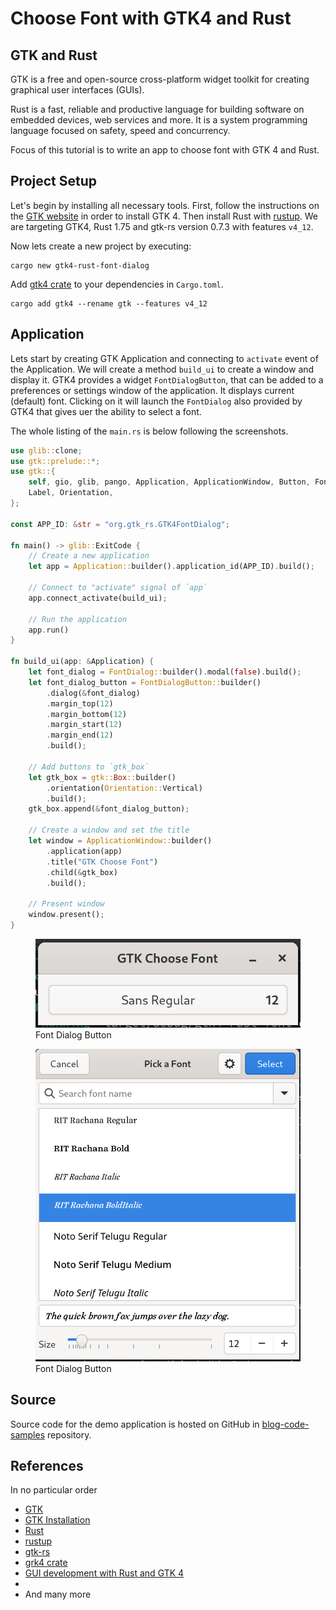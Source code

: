 # Choose Font with GTK4 and Rust

## GTK and Rust
GTK is a free and open-source cross-platform widget toolkit for creating graphical user interfaces (GUIs).

Rust is a fast, reliable and productive language for building software on embedded devices, web services and more. It is a system programming language focused on safety, speed and concurrency.

Focus of this tutorial is to write an app to choose font with GTK 4 and Rust.

## Project Setup
Let's begin by installing all necessary tools. First, follow the instructions on the [GTK website](https://www.gtk.org/docs/installations/) in order to install GTK 4. Then install Rust with [rustup](https://rustup.rs/). We are targeting GTK4, Rust 1.75 and gtk-rs version 0.7.3 with features `v4_12`.

Now lets create a new project by executing:
```
cargo new gtk4-rust-font-dialog
```

Add [gtk4 crate]() to your dependencies in `Cargo.toml`. 
```
cargo add gtk4 --rename gtk --features v4_12
```

## Application
Lets start by creating GTK Application and connecting to `activate` event of the Application. We will create a method `build_ui` to create a window and display it. GTK4 provides a widget `FontDialogButton`, that can be added to a preferences or settings window of the application. It displays current (default) font. Clicking on it will launch the `FontDialog` also provided by GTK4 that gives uer the ability to select a font.

The whole listing of the `main.rs` is below following the screenshots.

```rust
use glib::clone;
use gtk::prelude::*;
use gtk::{
    self, gio, glib, pango, Application, ApplicationWindow, Button, FontDialog, FontDialogButton,
    Label, Orientation,
};

const APP_ID: &str = "org.gtk_rs.GTK4FontDialog";

fn main() -> glib::ExitCode {
    // Create a new application
    let app = Application::builder().application_id(APP_ID).build();

    // Connect to "activate" signal of `app`
    app.connect_activate(build_ui);

    // Run the application
    app.run()
}

fn build_ui(app: &Application) {
    let font_dialog = FontDialog::builder().modal(false).build();
    let font_dialog_button = FontDialogButton::builder()
        .dialog(&font_dialog)
        .margin_top(12)
        .margin_bottom(12)
        .margin_start(12)
        .margin_end(12)
        .build();

    // Add buttons to `gtk_box`
    let gtk_box = gtk::Box::builder()
        .orientation(Orientation::Vertical)
        .build();
    gtk_box.append(&font_dialog_button);

    // Create a window and set the title
    let window = ApplicationWindow::builder()
        .application(app)
        .title("GTK Choose Font")
        .child(&gtk_box)
        .build();
        
    // Present window
    window.present();
}
```
<figure>
  <a href="images/01-font-dialog-button.png"><img src="images/01-font-dialog-button.png"></a>
  <figcaption>Font Dialog Button</figcaption>
</figure>

<figure>
  <a href="images/02-font-dialog.png"><img src="images/02-font-dialog.png"></a>
  <figcaption>Font Dialog Button</figcaption>
</figure>

## Source
Source code for the demo application is hosted on GitHub in [blog-code-samples](https://github.com/kashifsoofi/blog-code-samples/tree/main/gtk4-rust-font-dialog) repository.

## References
In no particular order
* [GTK](https://www.gtk.org/)
* [GTK Installation](https://www.gtk.org/docs/installations/)
* [Rust](https://www.rust-lang.org/)
* [rustup](https://rustup.rs/)
* [gtk-rs](https://gtk-rs.org/)
* [grk4 crate](https://crates.io/crates/gtk4)
* [GUI development with Rust and GTK 4](https://gtk-rs.org/gtk4-rs/stable/latest/book/)
* 
* And many more